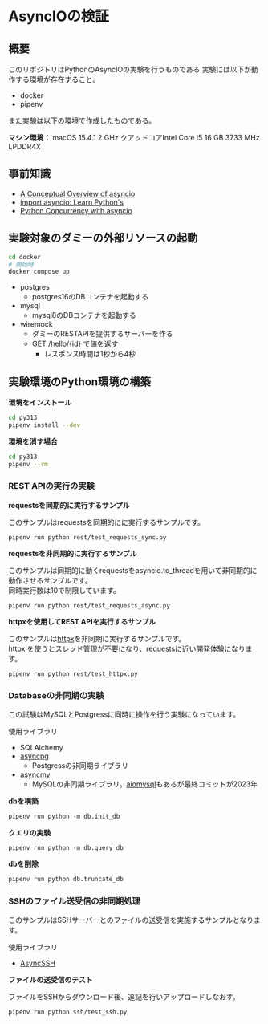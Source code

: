 # AsyncIOの検証

## 概要
このリポジトリはPythonのAsyncIOの実験を行うものである
実験には以下が動作する環境が存在すること。

- docker
- pipenv

また実験は以下の環境で作成したものである。

**マシン環境：**
macOS 15.4.1
2 GHz クアッドコアIntel Core i5
16 GB 3733 MHz LPDDR4X

## 事前知識

- [A Conceptual Overview of asyncio](https://docs.python.org/ja/3.13/howto/a-conceptual-overview-of-asyncio.html#a-conceptual-overview-of-asyncio)
- [import asyncio: Learn Python's](https://www.youtube.com/watch?v=Xbl7XjFYsN4&list=PLhNSoGM2ik6SIkVGXWBwerucXjgP1rHmB)
- [Python Concurrency with asyncio](https://www.amazon.co.jp/dp/1617298662)

## 実験対象のダミーの外部リソースの起動

```bash
cd docker
# 開始時
docker compose up
```

- postgres
  - postgres16のDBコンテナを起動する
- mysql
  - mysql8のDBコンテナを起動する
- wiremock
  - ダミーのRESTAPIを提供するサーバーを作る
  - GET /hello/{id} で値を返す
    - レスポンス時間は1秒から4秒

## 実験環境のPython環境の構築

**環境をインストール**

```bash
cd py313
pipenv install --dev
```

**環境を消す場合**

```bash
cd py313
pipenv --rm
```

### REST APIの実行の実験

**requestsを同期的に実行するサンプル**  

このサンプルはrequestsを同期的にに実行するサンプルです。

```
pipenv run python rest/test_requests_sync.py
```

**requestsを非同期的に実行するサンプル**  

このサンプルは同期的に動くrequestsをasyncio.to_threadを用いて非同期的に動作させるサンプルです。  
同時実行数は10で制限しています。

```
pipenv run python rest/test_requests_async.py
```

**httpxを使用してREST APIを実行するサンプル**  

このサンプルは[httpx](https://github.com/encode/httpx)を非同期に実行するサンプルです。  
httpx を使うとスレッド管理が不要になり、requestsに近い開発体験になります。

```
pipenv run python rest/test_httpx.py
```


### Databaseの非同期の実験
この試験はMySQLとPostgressに同時に操作を行う実験になっています。

使用ライブラリ
- SQLAlchemy
- [asyncpg](https://github.com/MagicStack/asyncpg)
  - Postgressの非同期ライブラリ
- [asyncmy](https://github.com/long2ice/asyncmy)
  - MySQLの非同期ライブラリ。[aiomysql](https://github.com/aio-libs/aiomysql)もあるが最終コミットが2023年

**dbを構築**  

```py
pipenv run python -m db.init_db
```


**クエリの実験**  

```
pipenv run python -m db.query_db
```

**dbを削除**  

```py
pipenv run python db.truncate_db
```

### SSHのファイル送受信の非同期処理

このサンプルはSSHサーバーとのファイルの送受信を実施するサンプルとなります。

使用ライブラリ
- [AsyncSSH](https://asyncssh.readthedocs.io/en/latest/index.html)


**ファイルの送受信のテスト**

ファイルをSSHからダウンロード後、追記を行いアップロードしなおす。

```
pipenv run python ssh/test_ssh.py
```
